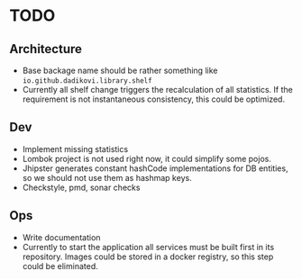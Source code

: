 # TODO

## Architecture

- Base backage name should be rather something like `io.github.dadikovi.library.shelf`
- Currently all shelf change triggers the recalculation of all statistics. If the requirement is not instantaneous consistency, this could be optimized. 

## Dev

- Implement missing statistics
- Lombok project is not used right now, it could simplify some pojos.
- Jhipster generates constant hashCode implementations for DB entities, so we should not use them as hashmap keys.
- Checkstyle, pmd, sonar checks

## Ops

- Write documentation
- Currently to start the application all services must be built first in its repository. Images could be stored in a docker registry, so this step could be eliminated.
